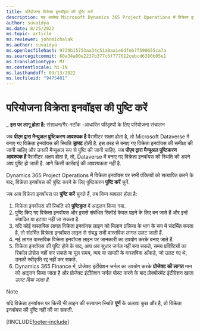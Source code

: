 ```yaml
---
title: परियोजना विक्रेता इनवॉइस की पुष्टि करें
description: यह आलेख Microsoft Dynamics 365 Project Operations में विक्रेता इनवॉयस की पुष्टि करने का तरीका और प्रोजेक्ट विक्रेता इनवॉयस की पुष्टि करने का वित्तीय प्रभाव बताता है.
author: suvaidya
ms.date: 8/25/2022
ms.topic: article
ms.reviewer: johnmichalak
ms.author: suvaidya
ms.openlocfilehash: 9739b15753aa34c51a0aa1e6dfeb7f590655ca7a
ms.sourcegitcommit: 60a34a00e2237b377c6f777612cebcd6380b05e1
ms.translationtype: MT
ms.contentlocale: hi-IN
ms.lasthandoff: 09/13/2022
ms.locfileid: "9475481"
---
```

# <a name="confirm-project-vendor-invoices"></a>परियोजना विक्रेता इनवॉइस की पुष्टि करें

_ **इस पर लागू होता है:** संसाधन/गैर-स्टॉक -आधारित परिदृश्यों के लिए परियोजना संचालन

जब **पीएम द्वारा मैन्युअल पुष्टिकरण आवश्यक है** पैरामीटर सक्षम होता है, तो Microsoft Dataverse में बनाए गए विक्रेता इनवॉयस की स्थिति **ड्राफ्ट** होती है. इस तरह से बनाए गए विक्रेता इनवॉयस की समीक्षा की जानी चाहिए और उनकी मैन्युअल रूप से पुष्टि की जानी चाहिए. जब **पीएम द्वारा मैन्युअल पुष्टिकरण आवश्यक है** पैरामीटर अक्षम होता है, तो, Dataverse में बनाए गए विक्रेता इनवॉयस की स्थिति की अपने आप पुष्टि हो जाती है. आगे किसी कार्रवाई की आवश्यकता नहीं है. 

Dynamics 365 Project Operations में विक्रेता इनवॉयस पर सभी पंक्तियों को सत्यापित करने के बाद, विक्रेता इनवॉयस की पुष्टि करने के लिए पुष्टिकरण **पुष्टि करें** चुनें.

जब आप विक्रेता इनवॉयस पर **पुष्टि करें** चुनते हैं, तब निम्न व्यवहार होता है:

1. विक्रेता इनवॉयस की स्थिति को **पुष्टिकृत** में अद्यतन किया गया.
1. पुष्टि किए गए विक्रेता इनवॉयस और इससे संबंधित रिकॉर्ड केवल पढ़ने के लिए बन जाते हैं और इन्हें संपादित या हटाया नहीं जा सकता है.
1. यदि कोई वास्तविक लागत विक्रेता इनवॉयस लाइन को मिलान प्रक्रिया के भाग के रूप में संदर्भित करता है, तो संदर्भित विक्रेता इनवॉयस लाइन से संबद्ध सभी वास्तविक लागत उलट जाती हैं.
1. नई लागत वास्तविक विक्रेता इनवॉयस लाइन पर जानकारी का उपयोग करके बनाए जाते हैं.
1. विक्रेता इनवॉयस की पुष्टि होने के बाद, आप अब सुधार जर्नल नहीं बना सकते, समय प्रविष्टियों का रिकॉल प्रोसेस नहीं कर सकते या मूल समय, व्यय या सामग्री के वास्तविक आँकड़े, जो उलट गए थे, उनकी स्वीकृति रद्द नहीं कर सकते.
1. Dynamics 365 Finance में, प्रोजेक्ट इंटीग्रेशन जर्नल का उपयोग करके **प्रोजेक्ट की लागत** मान को अद्यतन किया जाता है और प्रोजेक्ट इंटीग्रेशन जर्नल पोस्ट करने के बाद प्रोक्योरमेंट इंटीग्रेशन खाता *उलट दिया जाता है*.

> [!NOTE]
> यदि विक्रेता इनवॉयस पर किसी भी लाइन की सत्यापन स्थिति **पूर्ण** के अलावा कुछ और है, तो विक्रेता इनवॉयस की पुष्टि नहीं की जा सकती.

[!INCLUDE[footer-include](../includes/footer-banner.md)]
